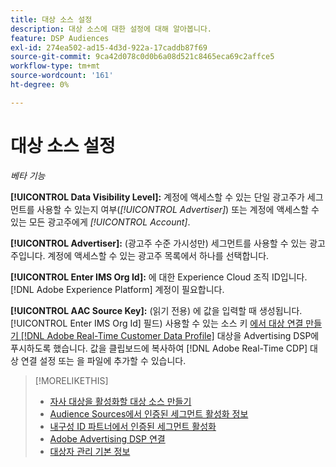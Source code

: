 ```yaml
---
title: 대상 소스 설정
description: 대상 소스에 대한 설정에 대해 알아봅니다.
feature: DSP Audiences
exl-id: 274ea502-ad15-4d3d-922a-17caddb87f69
source-git-commit: 9ca42d078c0d0b6a08d521c8465eca69c2affce5
workflow-type: tm+mt
source-wordcount: '161'
ht-degree: 0%

---
```


# 대상 소스 설정

*베타 기능*

**[!UICONTROL Data Visibility Level]:** 계정에 액세스할 수 있는 단일 광고주가 세그먼트를 사용할 수 있는지 여부(*[!UICONTROL Advertiser]*) 또는 계정에 액세스할 수 있는 모든 광고주에게 *[!UICONTROL Account]*.

**[!UICONTROL Advertiser]:** (광고주 수준 가시성만) 세그먼트를 사용할 수 있는 광고주입니다. 계정에 액세스할 수 있는 광고주 목록에서 하나를 선택합니다.

**[!UICONTROL Enter IMS Org Id]:** 에 대한 Experience Cloud 조직 ID입니다. [!DNL Adobe Experience Platform] 계정이 필요합니다.

**[!UICONTROL AAC Source Key]:** (읽기 전용) 에 값을 입력할 때 생성됩니다. [!UICONTROL Enter IMS Org Id] 필드) 사용할 수 있는 소스 키 [에서 대상 연결 만들기 [!DNL Adobe Real-Time Customer Data Profile]](https://experienceleague.adobe.com/docs/experience-platform/destinations/catalog/advertising/adobe-advertising-cloud-connection.html) 대상을 Advertising DSP에 푸시하도록 했습니다. 값을 클립보드에 복사하여 [!DNL Adobe Real-Time CDP] 대상 연결 설정 또는 을 파일에 추가할 수 있습니다.

>[!MORELIKETHIS]
>
>* [자사 대상을 활성화할 대상 소스 만들기](source-create.md)
>* [Audience Sources에서 인증된 세그먼트 활성화 정보](source-about.md)
>* [내구성 ID 파트너에서 인증된 세그먼트 활성화](source-durable-id.md)
>* [Adobe Advertising DSP 연결](https://experienceleague.adobe.com/docs/experience-platform/destinations/catalog/advertising/adobe-advertising-cloud-connection.html)
>* [대상자 관리 기본 정보](/help/dsp/audiences/audience-about.md)

